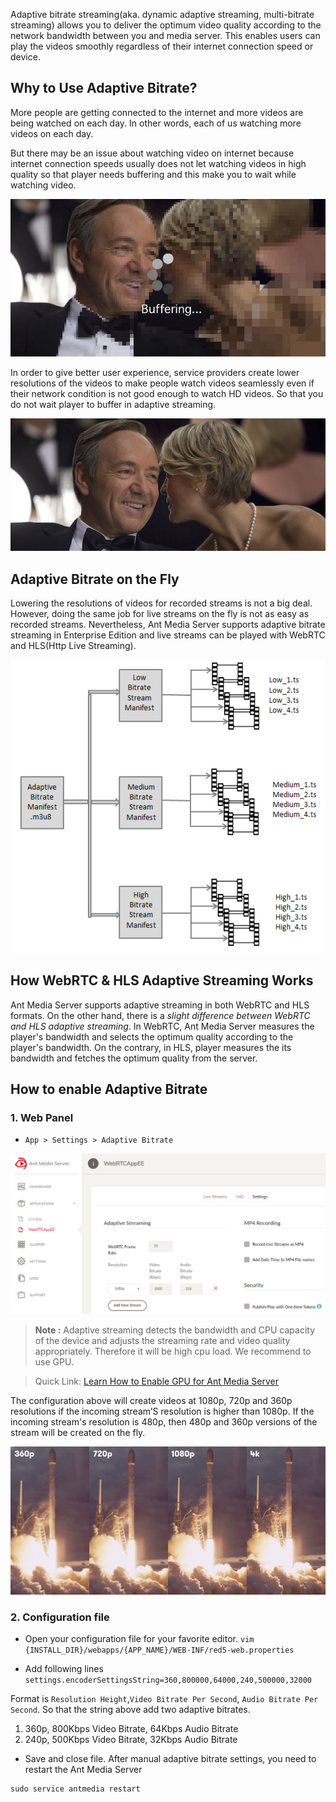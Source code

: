 Adaptive bitrate streaming(aka. dynamic adaptive streaming, multi-bitrate streaming) allows you to deliver the optimum video quality according to the network bandwidth between you and media server. This enables users can play the videos smoothly regardless of their internet connection speed or device.

## Why to Use Adaptive Bitrate?

More people are getting connected to the internet and more videos are being watched on each day. In other words, each of us watching more videos on each day.

But there may be an issue about watching video on internet because internet connection speeds usually does not let watching videos in high quality so that player needs buffering and this make you to wait while watching video.

![](images/buffering.jpg)

In order to give better user experience,  service providers create lower resolutions of the videos to make people watch videos seamlessly even if their network condition is not good enough to watch HD videos. So that you do not wait player to buffer in adaptive streaming.

![](images/AP658325161480_131.jpg)

## Adaptive Bitrate on the Fly
Lowering the resolutions of videos for recorded streams is not a big deal. However, doing the same job for live streams on the fly is not as easy as recorded streams. Nevertheless, Ant Media Server supports adaptive bitrate streaming in Enterprise Edition and live streams can be played with WebRTC and HLS(Http Live Streaming).

![HLS Adaptive Streaming Schema](images/HLSsegmentedvideodelivery.png)

## How WebRTC & HLS Adaptive Streaming Works
Ant Media Server supports adaptive streaming in both WebRTC and HLS formats. On the other hand, there is a _slight difference between WebRTC and HLS adaptive streaming_. In WebRTC, Ant Media Server measures the player's bandwidth and selects the optimum quality according to the player's bandwidth. On the contrary, in HLS, player measures the its bandwidth and fetches the optimum quality from the server.    

## How to enable Adaptive Bitrate

### 1. Web Panel
* `App > Settings > Adaptive Bitrate`

![](images/abs.png)

> **Note :** Adaptive streaming detects the bandwidth and CPU capacity of the device and adjusts the streaming rate and video quality appropriately. Therefore it will be high cpu load. We recommend to use GPU.

> Quick Link: [Learn How to Enable GPU for Ant Media Server](GPU)  

The configuration above will create videos at 1080p, 720p and 360p resolutions if the incoming stream’S resolution is higher than 1080p. If the incoming stream's resolution is 480p, then 480p and 360p versions of the stream will be created on the fly.

![](images/iosmediacaptureresolutions.png)

### 2. Configuration file

* Open your configuration file for your favorite editor.
`vim {INSTALL_DIR}/webapps/{APP_NAME}/WEB-INF/red5-web.properties`

* Add following lines
`settings.encoderSettingsString=360,800000,64000,240,500000,32000` 

Format is `Resolution Height`,`Video Bitrate Per Second`, `Audio Bitrate Per Second`.
So that the string above add two adaptive bitrates. 
  1. 360p, 800Kbps Video Bitrate, 64Kbps Audio Bitrate 
  2. 240p, 500Kbps Video Bitrate, 32Kbps Audio Bitrate
 
* Save and close file. After manual adaptive bitrate settings, you need to restart the Ant Media Server
````
sudo service antmedia restart
````